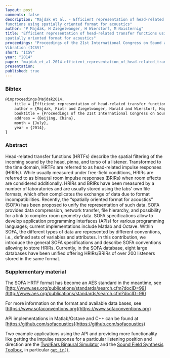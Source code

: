 ```yaml
---
layout: post
comments: false
description: "Majdak et al. - Efficient representation of head-related transfer
functions using spatially oriented format for acoustics"
author: "P Majdak, H Ziegelwanger, H Wierstorf, M Noisternig"
title: "Efficient representation of head-related transfer functions using
spatially oriented format for acoustics"
proceedings: "Proceedings of the 21st International Congress on Sound and
Vibration (ICSV)"
short: "ICSV"
year: "2014"
paper: "majdak_et_al-2014-efficient_representation_of_head-related_transfer_functions.pdf"
presentation: 
published: true
---
```


### Bibtex

```latex
@inproceedings{Majdak2014,
  	title = {Efficient representation of head-related transfer functions using spatially oriented format for acoustics},
    author = {Majdak, Piotr and Ziegelwanger, Harald and Wierstorf, Hagen and Noisternig, Markus},
    booktitle = {Proceedings of the 21st International Congress on Sound and Vibration (ICSV)},
    address = {Beijing, China},
    month = {July},
    year = {2014},
}
```

### Abstract

Head-related transfer functions (HRTFs) describe the spatial filtering of the
incoming sound by the head, pinna, and torso of a listener. Transformed to the
time domain, HRTFs are referred to as head-related impulse responses (HRIRs).
While usually measured under free-field conditions, HRIRs are referred to as
binaural room impulse responses (BRIRs) when room effects are considered
additionally. HRIRs and BRIRs have been measured by a number of laboratories and
are usually stored using the labs' own file formats, which often complicates the
exchange of data due to format incompatibilities. Recently, the “spatially
oriented format for acoustics” (SOFA) has been proposed to unify the
representation of such data.  SOFA provides data compression, network transfer,
file hierarchy, and possibility for a link to complex room geometry data. SOFA
specifications allow to develop application programming interfaces (APIs) for
various programming languages; current implementations include Matlab and
Octave. Within SOFA, the different types of data are represented by different
conventions, i.e., defined sets of variables and attributes. In this
contribution, we introduce the general SOFA specifications and describe SOFA
conventions allowing to store HRIRs.  Currently, in the SOFA database, eight
large databases have been unified offering HRIRs/BRIRs of over 200 listeners
stored in the same format.

### Supplementary material

The SOFA HRTF format has become an AES standard in the meantime, see
[http://www.aes.org/publications/standards/search.cfm?docID=99](http://www.aes.org/publications/standards/search.cfm?docID=99)

For more information on the format and available data bases, see
[https://www.sofaconventions.org](https://www.sofaconventions.org)

API implementations in Matlab/Octave and C++ can be found at
[https://github.com/sofacoustics](https://github.com/sofacoustics)

Two example applications using the API and providing more functionality like
getting the impulse response for a particular listening position and direction
are the [Two!Ears Binaural Simulator](https://github.com/TWOEARS/binaural-simulator)
and the [Sound Field Synthesis Toolbox](https://github.com/sfstoolbox/sfs), in
particular
[`get_ir()`](https://github.com/sfstoolbox/sfs/blob/master/SFS_ir/get_ir.m).
